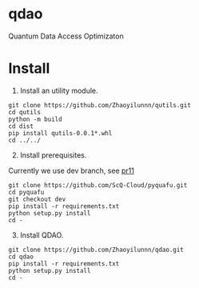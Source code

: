 # qdao
Quantum Data Access Optimizaton

# Install

1. Install an utility module.
```SHELL
git clone https://github.com/Zhaoyilunnn/qutils.git
cd qutils
python -m build
cd dist
pip install qutils-0.0.1*.whl
cd ../../
```

2. Install prerequisites.

Currently we use dev branch, see [pr11](https://github.com/ScQ-Cloud/pyquafu/pull/11)

```SHELL
git clone https://github.com/ScQ-Cloud/pyquafu.git
cd pyquafu
git checkout dev
pip install -r requirements.txt
python setup.py install
cd -
```

3. Install QDAO.
```SHELL
git clone https://github.com/Zhaoyilunnn/qdao.git
cd qdao
pip install -r requirements.txt
python setup.py install
cd -
```
